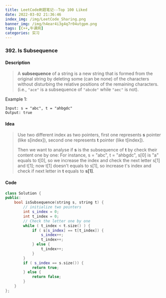 ```yaml
---
title: LeetCode刷题笔记--Top 100 Liked
date: 2022-03-02 21:36:46
index_img: /img/LeetCode_Sharing.png
banner_img: /img/h4ear4i3g4q7r04utgpm.png
tags: [C++,牛课网]
categories: 实习
---
```


### 392. Is Subsequence

#### Description

> A **subsequence** of a string is a new string that is formed from the original string by deleting some (can be none) of the characters without disturbing the relative positions of the remaining characters. (i.e., `"ace"` is a subsequence of `"abcde"` while `"aec"` is not).

Example 1:

```
Input: s = "abc", t = "ahbgdc"
Output: true
```

#### Idea

>   Use two different index as two pointers, first one represents **s** pointer (like s[index]), second one represents **t** pointer (like t[index]).
>
>   Then we want to analyse if **s** is the subsequence of **t** by check their content one by one: For instance, s = "abc", t = "ahbgdc", s[0] is "a" equals to t[0], so we increase the index and check the next letter s[1] and t[1]; now t[1] doesn't equals to s[1], so increase t's index and check if next letter in **t** equals to **s[1]**.

#### Code

```c++
class Solution {
public:
    bool isSubsequence(string s, string t) {
      	// initialize two pointers
        int s_index = 0;
        int t_index = 0;
        // Check the letter one by one
        while ( t_index < t.size() ) {
            if ( s[s_index] == t[t_index]) {
                s_index++;
                t_index++;
            } else {
                t_index++;
            }
        }
        if ( s_index == s.size()) {
            return true;
        } else {
            return false;
        }
    }
};
```
